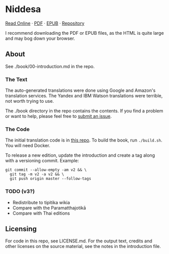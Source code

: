# Niddesa

[Read Online](https://zacanger.com/niddesa/assets/niddesa.html) &middot;
[PDF](https://zacanger.com/niddesa/assets/niddesa.pdf) &middot;
[EPUB](https://zacanger.com/niddesa/assets/niddesa.epub) &middot;
[Repository](https://github.com/zacanger/niddesa)

I recommend downloading the PDF or EPUB files, as the HTML is quite large and
may bog down your browser.

## About

See ./book/00-introduction.md in the repo.

### The Text

The auto-generated translations were done using Google and Amazon's translation
services. The Yandex and IBM Watson translations were terrible, not worth trying
to use.

The ./book directory in the repo contains the contents. If you find a problem or
want to help, please feel free to [submit an
issue](https://github.com/zacanger/niddesa/issues?q=is%3Aissue+is%3Aopen+sort%3Aupdated-desc).

### The Code

The initial translation code is in [this
repo](https://github.com/zacanger/translate-batches). To build the book, run
`./build.sh`. You will need Docker.

To release a new edition, update the introduction and create a tag along with a
versioning commit. Example:

```
git commit --allow-empty -am v2 && \
  git tag -m v2 -a v2 && \
  git push origin master --follow-tags
```

### TODO (v3?)

* Redistribute to tipitika wikia
* Compare with the Paramatthajotikā
* Compare with Thai editions

## Licensing

For code in this repo, see LICENSE.md.
For the output text, credits and other licenses on the source material, see the
notes in the introduction file.
